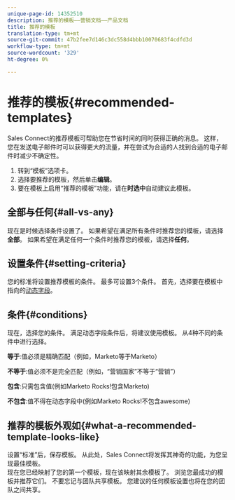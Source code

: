 ```yaml
---
unique-page-id: 14352510
description: 推荐的模板——营销文档——产品文档
title: 推荐的模板
translation-type: tm+mt
source-git-commit: 47b2fee7d146c3dc558d4bbb10070683f4cdfd3d
workflow-type: tm+mt
source-wordcount: '329'
ht-degree: 0%

---
```



# 推荐的模板{#recommended-templates}

Sales Connect的推荐模板可帮助您在节省时间的同时获得正确的消息。 这样，您在发送电子邮件时可以获得更大的流量，并在尝试为合适的人找到合适的电子邮件时减少不确定性。

1. 转到“模板”选项卡。
1. 选择要推荐的模板，然后单击&#x200B;**编辑**。
1. 要在模板上启用“推荐的模板”功能，请在&#x200B;**时选中**&#x200B;自动建议此模板。

## 全部与任何{#all-vs-any}

现在是时候选择条件设置了。 如果希望在满足所有条件时推荐您的模板，请选择&#x200B;**全部**。 如果希望在满足任何一个条件时推荐您的模板，请选择&#x200B;**任何**。

## 设置条件{#setting-criteria}

您的标准将设置推荐模板的条件。 最多可设置3个条件。 首先，选择要在模板中指向的[动态字段](https://nation.marketo.com/hc/en-us/articles/203348440-What-Are-Dynamic-Fields-)。

## 条件{#conditions}

现在，选择您的条件。 满足动态字段条件后，将建议使用模板。 从4种不同的条件中进行选择。

**等于**:值必须是精确匹配（例如，Marketo等于Marketo）

**不等于**:值必须不是完全匹配（例如，“营销国家”不等于“营销”）

**包含**:只需包含值(例如Marketo Rocks!包含Marketo)

**不包含**:值不得在动态字段中(例如Marketo Rocks!不包含awesome)

## 推荐的模板外观如{#what-a-recommended-template-looks-like}

设置“标准”后，保存模板。 从此处，Sales Connect将发挥其神奇的功能，为您呈现最佳模板。\
现在您已经映射了您的第一个模板，现在该映射其余模板了。 浏览您最成功的模板并推荐它们。 不要忘记与团队共享模板。 您建议的任何模板设置也将在您的团队之间共享。

